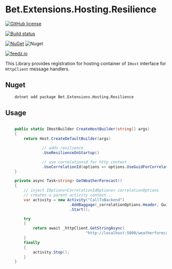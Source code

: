 ﻿# Bet.Extensions.Hosting.Resilience

[![GitHub license](https://img.shields.io/badge/license-MIT-blue.svg?style=flat-square)](https://raw.githubusercontent.com/kdcllc/Bet.Extensions.Resilience/master/LICENSE)


[![Build status](https://ci.appveyor.com/api/projects/status/tmqs7xbq1aqee3md/branch/master?svg=true)](https://ci.appveyor.com/project/kdcllc/bet-extensions-resilience/branch/master)

[![NuGet](https://img.shields.io/nuget/v/Bet.Extensions.Hosting.Resilience.svg)](https://www.nuget.org/packages?q=Bet.Extensions.Hosting.Resilience)
![Nuget](https://img.shields.io/nuget/dt/Bet.Extensions.Hosting.Resilience)

[![feedz.io](https://img.shields.io/badge/endpoint.svg?url=https://f.feedz.io/kdcllc/bet-extensions-resilience/shield/Bet.Extensions.Hosting.Resilience/latest)](https://f.feedz.io/kdcllc/bet-extensions-resilience/packages/Bet.Extensions.Hosting.Resilience/latest/download)


This Library provides registration for hosting container of `IHost` interface for `HttpClient` message handlers.

## Nuget

```cmd
    dotnet add package Bet.Extensions.Hosting.Resilience
```

## Usage

```csharp

    public static IHostBuilder CreateHostBuilder(string[] args)
    {
        return Host.CreateDefaultBuilder(args)

                // adds resilience
                .UseResilienceOnStartup()

                // use correlationid for http context
                .UseCorrelationId(options => options.UseGuidForCorrelationId = true);
    }

    private async Task<string> GetWeatherForecast()
    {
        // inject IOptions<CorrelationIdOptions> correlationOptions
        // creates a parent activity context...
        var activity = new Activity("CallToBackend")
                            .AddBaggage(_correlationOptions.Header, Guid.NewGuid().ToString())
                            .Start();

        try
        {
            return await _httpClient.GetStringAsync(
                                   "http://localhost:5000/weatherforecastproxy");
        }
        finally
        {
            activity.Stop();
        }
    }
```
